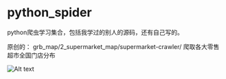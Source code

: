 # python_spider

python爬虫学习集合，包括我学过的别人的源码，还有自己写的。

原创的：
grb_map/2_supermarket_map/supermarket-crawler/        爬取各大零售超市全国门店分布     

![Alt text](https://github.com/grb2015/python_spider/tree/master/grb_map/2_supermarket_map/supermarket-crawler/static_analysis/六大超市全国总和分布图_地级市.png)
